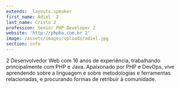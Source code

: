 ```yaml
---
extends: _layouts.speaker
first_name: Adiel  2
last_name: Cristo 2
profession: Senior PHP Developer 2
website: 'http://phpba.com.br 2'
image: /assets/images/uploads/adiel.jpg
section: info
---
```

2 Desenvolvedor Web com 16 anos de experiência, trabalhando principalmente com PHP e Java. Apaixonado por PHP e DevOps, vive aprendendo sobre a linguagem e sobre metodologias e ferramentas relacionadas, e procurando formas de retribuir à comunidade.
